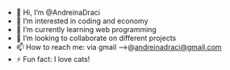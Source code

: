 - 👋 Hi, I’m @AndreinaDraci
- 👀 I’m interested in coding and economy
- 🌱 I’m currently learning web programming
- 💞️ I’m looking to collaborate on different projects
- 📫 How to reach me: via gmail -->@andreinadraci@gmail.com
- ⚡ Fun fact: I love cats!
<!---
AndreinaDraci/AndreinaDraci is a ✨ special ✨ repository because its `README.md` (this file) appears on your GitHub profile.
You can click the Preview link to take a look at your changes.
--->
